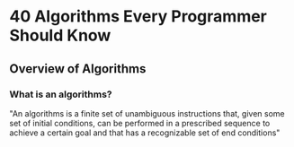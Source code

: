 # 40 Algorithms Every Programmer Should Know

## Overview of Algorithms

### What is an algorithms?

"An algorithms is a finite set of unambiguous instructions that, given some set of initial conditions, can be performed in a prescribed sequence to achieve a certain goal and that has a recognizable set of end conditions"


